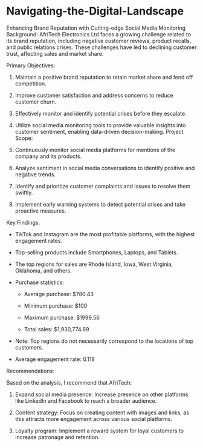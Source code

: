 # Navigating-the-Digital-Landscape
Enhancing Brand Reputation with Cutting-edge Social Media Monitoring
Background: AfriTech Electronics Ltd faces a growing challenge related to its brand reputation, including negative customer reviews, product recalls, and public relations crises. These challenges have led to declining customer trust, affecting sales and market share.

Primary Objectives:

1. Maintain a positive brand reputation to retain market share and fend off competition.
2. Improve customer satisfaction and address concerns to reduce customer churn.
3. Effectively monitor and identify potential crises before they escalate.
4. Utilize social media monitoring tools to provide valuable insights into customer sentiment, enabling data-driven decision-making.
Project Scope:

1. Continuously monitor social media platforms for mentions of the company and its products.
2. Analyze sentiment in social media conversations to identify positive and negative trends.
3. Identify and prioritize customer complaints and issues to resolve them swiftly.
4. Implement early warning systems to detect potential crises and take proactive measures.

Key Findings:

- TikTok and Instagram are the most profitable platforms, with the highest engagement rates.

- Top-selling products include Smartphones, Laptops, and Tablets.

- The top regions for sales are Rhode Island, Iowa, West Virginia, Oklahoma, and others.

- Purchase statistics:

  - Average purchase: $780.43

  - Minimum purchase: $100

  - Maximum purchase: $1999.56

  - Total sales: $1,930,774.69

- Note: Top regions do not necessarily correspond to the locations of top customers.

- Average engagement rate: 0.118

Recommendations:

Based on the analysis, I recommend that AfriTech:

1. Expand social media presence: Increase presence on other platforms like LinkedIn and Facebook to reach a broader audience.

2. Content strategy: Focus on creating content with images and links, as this attracts more engagement across various social platforms.

3. Loyalty program: Implement a reward system for loyal customers to increase patronage and retention.

